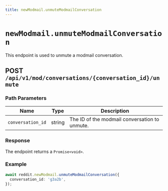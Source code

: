 ```yaml
---
title: newModmail.unmuteModmailConversation
---
```


# `newModmail.unmuteModmailConversation`

This endpoint is used to unmute a modmail conversation.

## POST `/api/v1/mod/conversations/{conversation_id}/unmute`

### Path Parameters

| Name              | Type   | Description                                   |
| ----------------- | ------ | --------------------------------------------- |
| `conversation_id` | string | The ID of the modmail conversation to unmute. |

### Response

The endpoint returns a `Promise<void>`.

### Example

```typescript
await reddit.newModmail.unmuteModmailConversation({
  conversation_id: 'g3a2b',
});
```
